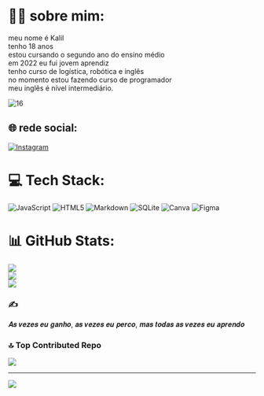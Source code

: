# 👦🏻 sobre mim:
meu nome é Kalil<br>tenho 18 anos<br>estou cursando o segundo ano do ensino médio<br>em 2022 eu fui jovem aprendiz <br>tenho curso de logística, robótica e inglês<br>no momento estou fazendo curso de programador<br>meu inglês é nível intermediário.


![16](https://github.com/kalildp/kalildp/assets/131174925/fcc114cc-72a2-4114-8648-6e198b062b32)



## 🌐 rede social:
[![Instagram](https://img.shields.io/badge/Instagram-%23E4405F.svg?logo=Instagram&logoColor=white)](https://instagram.com/kalildporto) 

# 💻 Tech Stack:
![JavaScript](https://img.shields.io/badge/javascript-%23323330.svg?style=for-the-badge&logo=javascript&logoColor=%23F7DF1E) ![HTML5](https://img.shields.io/badge/html5-%23E34F26.svg?style=for-the-badge&logo=html5&logoColor=white) ![Markdown](https://img.shields.io/badge/markdown-%23000000.svg?style=for-the-badge&logo=markdown&logoColor=white) ![SQLite](https://img.shields.io/badge/sqlite-%2307405e.svg?style=for-the-badge&logo=sqlite&logoColor=white) ![Canva](https://img.shields.io/badge/Canva-%2300C4CC.svg?style=for-the-badge&logo=Canva&logoColor=white) 	![Figma](https://img.shields.io/badge/figma-%23F24E1E.svg?style=for-the-badge&logo=figma&logoColor=white)
# 📊 GitHub Stats:
![](https://github-readme-stats.vercel.app/api?username=kalildp&theme=dark&hide_border=false&include_all_commits=false&count_private=false)<br/>
![](https://github-readme-streak-stats.herokuapp.com/?user=kalildp&theme=dark&hide_border=false)<br/>
![](https://github-readme-stats.vercel.app/api/top-langs/?username=kalildp&theme=dark&hide_border=false&include_all_commits=false&count_private=false&layout=compact)

### ✍️ 
𝑨𝒔 𝒗𝒆𝒛𝒆𝒔 𝒆𝒖 𝒈𝒂𝒏𝒉𝒐, 𝒂𝒔 𝒗𝒆𝒛𝒆𝒔 𝒆𝒖 𝒑𝒆𝒓𝒄𝒐, 𝒎𝒂𝒔 𝒕𝒐𝒅𝒂𝒔 𝒂𝒔 𝒗𝒆𝒛𝒆𝒔 𝒆𝒖 𝒂𝒑𝒓𝒆𝒏𝒅𝒐


### 🔝 Top Contributed Repo
![](https://github-contributor-stats.vercel.app/api?username=kalildp&limit=5&theme=dark&combine_all_yearly_contributions=true)

---
[![](https://visitcount.itsvg.in/api?id=kalildp&icon=0&color=0)](https://visitcount.itsvg.in)

<!-- Proudly created with GPRM ( https://gprm.itsvg.in ) -->
